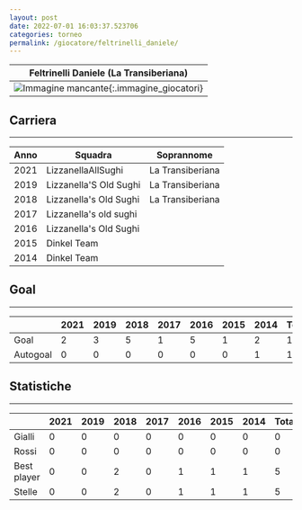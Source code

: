 ```yaml
---
layout: post
date: 2022-07-01 16:03:37.523706
categories: torneo
permalink: /giocatore/feltrinelli_daniele/
---
```

<link rel='stylesheets' href='./../assets/giocatori.css'>

| Feltrinelli Daniele (La Transiberiana) |
|:-----:|
| ![Immagine mancante]('./../../assets/giocatori/feltrinelli_daniele.png){:.immagine_giocatori} |


## Carriera
----

|Anno|Squadra|Soprannome|
|:---:|---|---|
|2021|LizzanellaAllSughi|La Transiberiana|
|2019|Lizzanella'S Old Sughi|La Transiberiana|
|2018|Lizzanella's Old Sughi|La Transiberiana|
|2017|Lizzanella's old sughi||
|2016|Lizzanella's Old Sughi||
|2015|Dinkel Team||
|2014|Dinkel Team||


## Goal
----

| |2021|2019|2018|2017|2016|2015|2014| Totale |
|---|---|---|---|---|---|---|---|---|
|Goal|2|3|5|1|5|1|2|19|
|Autogoal|0|0|0|0|0|0|1|1|


## Statistiche
----

| |2021|2019|2018|2017|2016|2015|2014| Totale |
|---|---|---|---|---|---|---|---|---|
|Gialli|0|0|0|0|0|0|0|0|
|Rossi|0|0|0|0|0|0|0|0|
|Best player|0|0|2|0|1|1|1|5|
|Stelle|0|0|2|0|1|1|1|5|